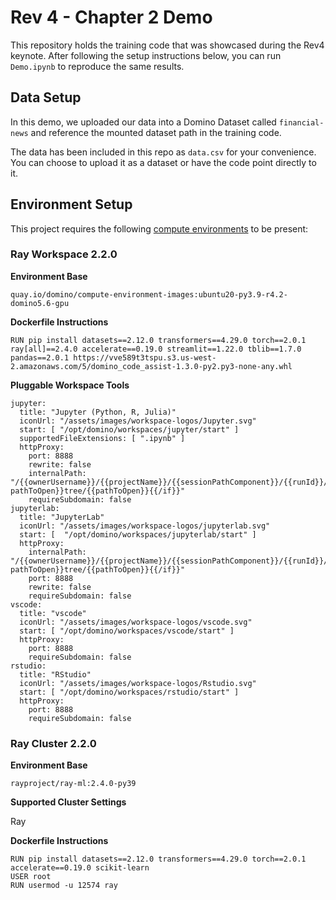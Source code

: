 # Rev 4 - Chapter 2 Demo

This repository holds the training code that was showcased during the Rev4 keynote. After following the setup instructions below, you can run `Demo.ipynb` to reproduce the same results.

## Data Setup

In this demo, we uploaded our data into a Domino Dataset called `financial-news` and reference the mounted dataset path in the training code.

The data has been included in this repo as `data.csv` for your convenience. You can choose to upload it as a dataset or have the code point directly to it.

## Environment Setup 

This project requires the following [compute environments](https://docs.dominodatalab.com/en/latest/user_guide/f51038/environments/) to be present:

### Ray Workspace 2.2.0

**Environment Base** 

`quay.io/domino/compute-environment-images:ubuntu20-py3.9-r4.2-domino5.6-gpu`

**Dockerfile Instructions**

```
RUN pip install datasets==2.12.0 transformers==4.29.0 torch==2.0.1 ray[all]==2.4.0 accelerate==0.19.0 streamlit==1.22.0 tblib==1.7.0 pandas==2.0.1 https://vve589t3tspu.s3.us-west-2.amazonaws.com/5/domino_code_assist-1.3.0-py2.py3-none-any.whl
```

**Pluggable Workspace Tools**

```
jupyter:
  title: "Jupyter (Python, R, Julia)"
  iconUrl: "/assets/images/workspace-logos/Jupyter.svg"
  start: [ "/opt/domino/workspaces/jupyter/start" ]
  supportedFileExtensions: [ ".ipynb" ]
  httpProxy:
    port: 8888
    rewrite: false
    internalPath: "/{{ownerUsername}}/{{projectName}}/{{sessionPathComponent}}/{{runId}}/{{#if pathToOpen}}tree/{{pathToOpen}}{{/if}}"
    requireSubdomain: false
jupyterlab:
  title: "JupyterLab"
  iconUrl: "/assets/images/workspace-logos/jupyterlab.svg"
  start: [  "/opt/domino/workspaces/jupyterlab/start" ]
  httpProxy:
    internalPath: "/{{ownerUsername}}/{{projectName}}/{{sessionPathComponent}}/{{runId}}/{{#if pathToOpen}}tree/{{pathToOpen}}{{/if}}"
    port: 8888
    rewrite: false
    requireSubdomain: false
vscode:
  title: "vscode"
  iconUrl: "/assets/images/workspace-logos/vscode.svg"
  start: [ "/opt/domino/workspaces/vscode/start" ]
  httpProxy:
    port: 8888
    requireSubdomain: false
rstudio:
  title: "RStudio"
  iconUrl: "/assets/images/workspace-logos/Rstudio.svg"
  start: [ "/opt/domino/workspaces/rstudio/start" ]
  httpProxy:
    port: 8888
    requireSubdomain: false
```

### Ray Cluster 2.2.0

**Environment Base** 

`rayproject/ray-ml:2.4.0-py39`

**Supported Cluster Settings**

Ray

**Dockerfile Instructions**
```
RUN pip install datasets==2.12.0 transformers==4.29.0 torch==2.0.1 accelerate==0.19.0 scikit-learn
USER root
RUN usermod -u 12574 ray 
```